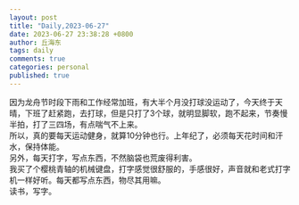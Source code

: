 ```yaml
---
layout: post
title: "Daily,2023-06-27"
date: 2023-06-27 23:38:28 +0800
author: 丘海东 
tags: daily
comments: true
categories: personal
published: true
---
```

因为龙舟节时段下雨和工作经常加班，有大半个月没打球没运动了，今天终于天晴，下班了赶紧跑，去打球，但是只打了3个球，就明显脚软，跑不起来，节奏慢半拍，打了三四场，有点喘气不上来。  
所以，真的要每天运动健身，就算10分钟也行。上年纪了，必须每天花时间和汗水，保持体能。  
另外，每天打字，写点东西，不然脑袋也荒废得利害。  
我买了个樱桃青轴的机械键盘，打字感觉很舒服的，手感很好，声音就和老式打字机一样好听。每天都写点东西，物尽其用嘛。  
读书，写字。
